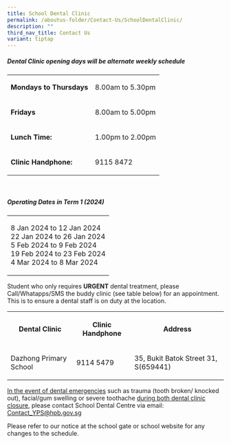 ```yaml
---
title: School Dental Clinic
permalink: /aboutus-folder/Contact-Us/SchoolDentalClinic/
description: ""
third_nav_title: Contact Us
variant: tiptap
---
```

<h5>Dental Clinic opening days will be alternate weekly schedule</h5><table><tbody><tr><td rowspan="1" colspan="1"><p><strong>Mondays to Thursdays</strong></p></td><td rowspan="1" colspan="1"><p>8.00am to 5.30pm</p></td></tr><tr><td rowspan="1" colspan="1"><p><strong>Fridays</strong></p></td><td rowspan="1" colspan="1"><p>8.00am to 5.00pm</p></td></tr><tr><td rowspan="1" colspan="1"><p><strong>Lunch Time:</strong></p></td><td rowspan="1" colspan="1"><p>1.00pm to 2.00pm</p></td></tr><tr><td rowspan="1" colspan="1"><p><strong>Clinic Handphone:</strong></p></td><td rowspan="1" colspan="1"><p>9115 8472</p></td></tr></tbody></table><p><br></p><h5>Operating Dates in Term 1 (2024)</h5><table><tbody><tr><td rowspan="1" colspan="1"><p>8 Jan 2024 to 12 Jan 2024<br>22 Jan 2024 to 26 Jan 2024<br>5 Feb 2024 to 9 Feb 2024<br>19 Feb 2024 to 23 Feb 2024<br>4 Mar 2024 to 8 Mar 2024<br></p></td></tr></tbody></table><p>Student who only requires <strong>URGENT</strong> dental treatment, please Call/Whatapps/SMS the buddy clinic (see table below) for an appointment. This is to ensure a dental staff is on duty at the location.</p><table><tbody><tr><th rowspan="1" colspan="1"><p><strong>Dental Clinic</strong></p></th><th rowspan="1" colspan="1"><p><strong>Clinic Handphone</strong></p></th><th rowspan="1" colspan="1"><p><strong>Address</strong></p></th></tr><tr><td rowspan="1" colspan="1"><p>Dazhong Primary School</p></td><td rowspan="1" colspan="1"><p>9114 5479</p></td><td rowspan="1" colspan="1"><p>35, Bukit Batok Street 31, S(659441)</p></td></tr></tbody></table><p><u>In the event of dental emergencies</u> such as trauma (tooth broken/ knocked out), facial/gum swelling or severe toothache <u>during both dental clinic closure</u>, please contact School Dental Centre via email: <a href="mailto:Contact_YPS@hpb.gov.sg" rel="noopener noreferrer nofollow" target="_blank">Contact_YPS@hpb.gov.sg</a></p><p>Please refer to our notice at the school gate or school website for any changes to the schedule.</p>